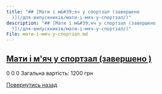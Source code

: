```yaml
---
title: "## [Мати і м&#39;яч у спортзал (завершено
  )](/для-випускників/мати-і-мяч-у-спортзал/)"
description: "## [Мати і м&#39;яч у спортзал (завершено
  )](/для-випускників/мати-і-мяч-у-спортзал/)"
File: мати-і-мяч-у-спортзал.md
---
```


## [Мати і м&#39;яч у спортзал (завершено )](/для-випускників/мати-і-мяч-у-спортзал/)
0
0
0
Загальна вартість: 1200 грн
<!-- <form action="/%D0%B4%D0%BB%D1%8F-%D0%B2%D0%B8%D0%BF%D1%83%D1%81%D0%BA%D0%BD%D0%B8%D0%BA%D1%96%D0%B2/%D0%BC%D0%B0%D1%82%D0%B8-%D1%96-%D0%BC%D1%8F%D1%87-%D1%83-%D1%81%D0%BF%D0%BE%D1%80%D1%82%D0%B7%D0%B0%D0%BB" class="donateform" enctype="multipart/form-data" method="post"><input id="Email" name="Email" placeholder="email@domain.com" type="email" value="" /><input id="Name" name="Name" placeholder="Вася Пупкін" type="text" value="" />        <input type="number" id="Amount" name="Amount" placeholder="100 UAH" />
<input type="hidden" id="ProjectId" name="ProjectId" value="1183" />
<input type="hidden" id="Subscribe" name="Subscribe" value="fasle" />
<input type="submit" value="Зробити внесок" />
<input name='ufprt' type='hidden' value='80ABBD6AE2D8995D1AA269FFF4BF6CBBCA9B43734C9284D423DA2E714E7A565BEDDC77F25F5DDDED6B11341E3F244E49FC8B64FE657B8A0CE818A88B88E3B022E097D5B393939264F2D26F521C1E714FCD26E709F00C40764D1F000BE7D445902F467C12B9D13AD1F626B5D998D4ADDC4E3AEE61692F219A9836B1F030C9B035D62ADF768FA032F6FF5EEC7F8F4C72EE' /></form> -->
[Повернутись назад](/для-випускників/)
       